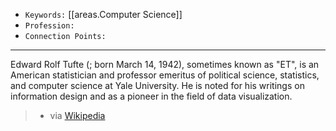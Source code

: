 
- `Keywords:` [[areas.Computer Science]]
- `Profession:`
- `Connection Points:`

---

Edward Rolf Tufte (; born March 14, 1942), sometimes known as "ET", is an American statistician and professor emeritus of political science, statistics, and computer science at Yale University. He is noted for his writings on information design and as a pioneer in the field of data visualization.

> - via [Wikipedia](https://en.wikipedia.org/wiki/Edward%20Tufte)
